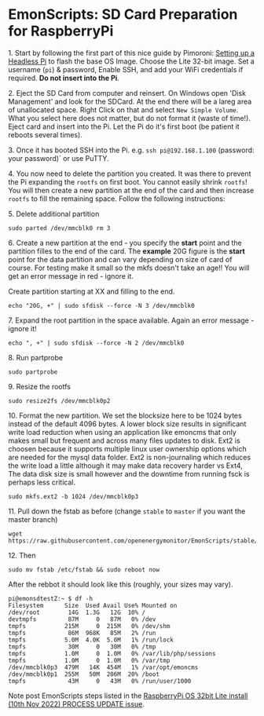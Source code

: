 # EmonScripts: SD Card Preparation for RaspberryPi

1\. Start by following the first part of this nice guide by Pimoroni: [Setting up a Headless Pi](https://learn.pimoroni.com/article/setting-up-a-headless-pi) to flash the base OS Image. Choose the Lite 32-bit image. Set a username (`pi`) & password, Enable SSH, and add your WiFi credentials if required. **Do not insert into the Pi**.

2\. Eject the SD Card from computer and reinsert. On Windows open 'Disk Management' and look for the SDCard. At the end there will be a lareg area of unallocated space. Right Click on that and select `New Simple Volume`. What you select here does not matter, but do not format it (waste of time!). Eject card and insert into the Pi. Let the Pi do it's first boot (be patient it reboots several times).

3\. Once it has booted SSH into the Pi. e.g. `ssh pi@192.168.1.100` (password: your password)` or use PuTTY.

4\. You now need to delete the partition you created. It was there to prevent the Pi expanding the `rootfs` on first boot. You cannot easily shrink `rootfs`! You will then create a new partition at the end of the card and then increase `rootfs` to fill the remaining space. Follow the following instructions:

5\. Delete additional partition

```shell
sudo parted /dev/mmcblk0 rm 3
```

6\. Create a new partition at the end - you specify the **start** point and the partition filles to the end of the card. The **example** 20G figure is the **start** point for the data partition and can vary depending on size of card of course. For testing make it small so the mkfs doesn't take an age!! You will get an error message in red - ignore it.

Create partition starting at XX and filling to the end.

```shell
echo "20G, +" | sudo sfdisk --force -N 3 /dev/mmcblk0
```

7\. Expand the root partition in the space available. Again an error message - ignore it!

```shell
echo ", +" | sudo sfdisk --force -N 2 /dev/mmcblk0
```

8\. Run partprobe

```shell
sudo partprobe
```

9\. Resize the rootfs

```shell
sudo resize2fs /dev/mmcblk0p2
```

10\. Format the new partition. We set the blocksize here to be 1024 bytes instead of the default 4096 bytes. A lower block size results in significant write load reduction when using an application like emoncms that only makes small but frequent and across many files updates to disk. Ext2 is choosen because it supports multiple linux user ownership options which are needed for the mysql data folder. Ext2 is non-journaling which reduces the write load a little although it may make data recovery harder vs Ext4, The data disk size is small however and the downtime from running fsck is perhaps less critical.

```shell
sudo mkfs.ext2 -b 1024 /dev/mmcblk0p3
```

11\. Pull down the fstab as before (change `stable` to `master` if you want the master branch)

```shell
wget https://raw.githubusercontent.com/openenergymonitor/EmonScripts/stable/defaults/etc/fstab
```

12\. Then

```shell
sudo mv fstab /etc/fstab && sudo reboot now
```

After the rebbot it should look like this (roughly, your sizes may vary).

```shell
pi@emonsdtestZ:~ $ df -h
Filesystem      Size  Used Avail Use% Mounted on
/dev/root        14G  1.3G   12G  10% /
devtmpfs         87M     0   87M   0% /dev
tmpfs           215M     0  215M   0% /dev/shm
tmpfs            86M  968K   85M   2% /run
tmpfs           5.0M  4.0K  5.0M   1% /run/lock
tmpfs            30M     0   30M   0% /tmp
tmpfs           1.0M     0  1.0M   0% /var/lib/php/sessions
tmpfs           1.0M     0  1.0M   0% /var/tmp
/dev/mmcblk0p3  479M   14K  454M   1% /var/opt/emoncms
/dev/mmcblk0p1  255M   50M  206M  20% /boot
tmpfs            43M     0   43M   0% /run/user/1000
```

Note post EmonScripts steps listed in the [RaspberryPi OS 32bit Lite install (10th Nov 2022) PROCESS UPDATE issue](https://github.com/openenergymonitor/EmonScripts/issues/148).
